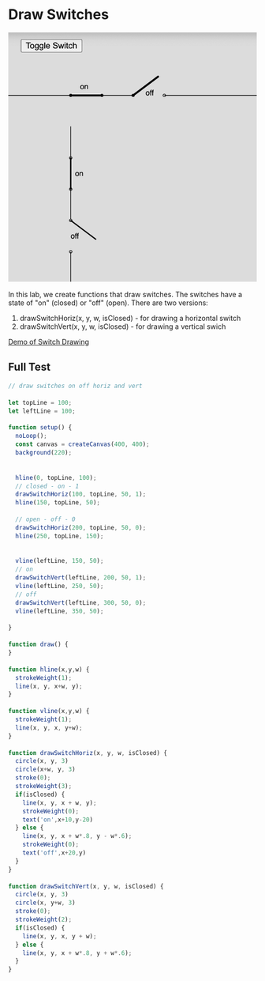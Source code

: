 # Draw Switches

![](./../../img/toggle-switches.png)

In this lab, we create functions that draw switches.  The switches have
a state of "on" (closed) or "off" (open).  There are two versions:

1. drawSwitchHoriz(x, y, w, isClosed) - for drawing a horizontal switch
2. drawSwitchVert(x, y, w, isClosed) - for drawing a vertical swich

[Demo of Switch Drawing](./switch.html)

## Full Test

```js
// draw switches on off horiz and vert

let topLine = 100;
let leftLine = 100;

function setup() {
  noLoop();
  const canvas = createCanvas(400, 400);
  background(220);
  
  
  hline(0, topLine, 100);
  // closed - on - 1
  drawSwitchHoriz(100, topLine, 50, 1);
  hline(150, topLine, 50);
  
  // open - off - 0
  drawSwitchHoriz(200, topLine, 50, 0);
  hline(250, topLine, 150);
  
  
  vline(leftLine, 150, 50);
  // on
  drawSwitchVert(leftLine, 200, 50, 1);
  vline(leftLine, 250, 50);
  // off
  drawSwitchVert(leftLine, 300, 50, 0);
  vline(leftLine, 350, 50);
  
}

function draw() {
}

function hline(x,y,w) {
  strokeWeight(1);
  line(x, y, x+w, y);
}

function vline(x,y,w) {
  strokeWeight(1);
  line(x, y, x, y+w);
}

function drawSwitchHoriz(x, y, w, isClosed) {
  circle(x, y, 3)
  circle(x+w, y, 3)
  stroke(0);
  strokeWeight(3);
  if(isClosed) {
    line(x, y, x + w, y);
    strokeWeight(0);
    text('on',x+10,y-20)
  } else {
    line(x, y, x + w*.8, y - w*.6);
    strokeWeight(0);
    text('off',x+20,y)
  }
}

function drawSwitchVert(x, y, w, isClosed) {
  circle(x, y, 3)
  circle(x, y+w, 3)
  stroke(0);
  strokeWeight(2);
  if(isClosed) {
    line(x, y, x, y + w);
  } else { 
    line(x, y, x + w*.8, y + w*.6);
  }
}
```
